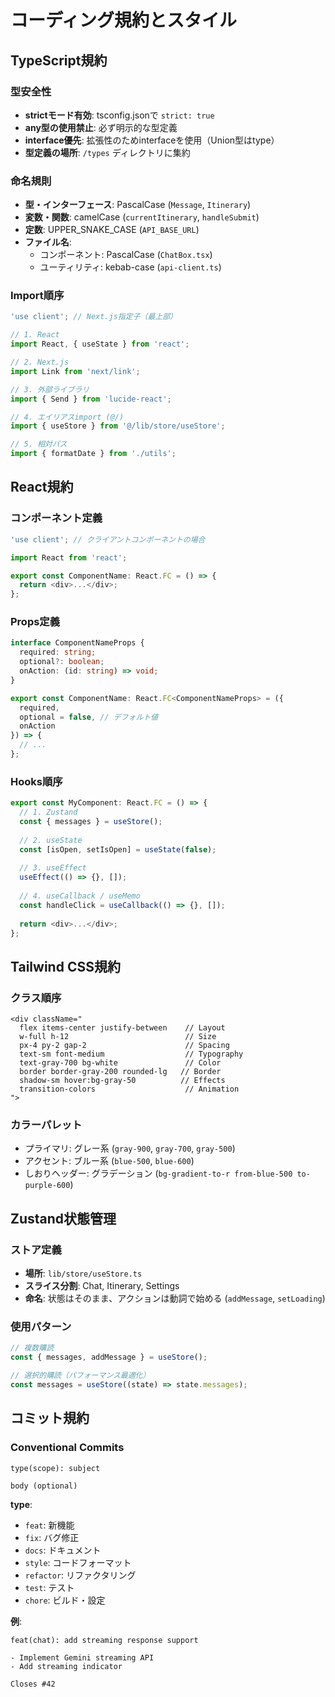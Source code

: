 # コーディング規約とスタイル

## TypeScript規約

### 型安全性
- **strictモード有効**: tsconfig.jsonで `strict: true`
- **any型の使用禁止**: 必ず明示的な型定義
- **interface優先**: 拡張性のためinterfaceを使用（Union型はtype）
- **型定義の場所**: `/types` ディレクトリに集約

### 命名規則
- **型・インターフェース**: PascalCase (`Message`, `Itinerary`)
- **変数・関数**: camelCase (`currentItinerary`, `handleSubmit`)
- **定数**: UPPER_SNAKE_CASE (`API_BASE_URL`)
- **ファイル名**:
  - コンポーネント: PascalCase (`ChatBox.tsx`)
  - ユーティリティ: kebab-case (`api-client.ts`)

### Import順序
```typescript
'use client'; // Next.js指定子（最上部）

// 1. React
import React, { useState } from 'react';

// 2. Next.js
import Link from 'next/link';

// 3. 外部ライブラリ
import { Send } from 'lucide-react';

// 4. エイリアスimport (@/)
import { useStore } from '@/lib/store/useStore';

// 5. 相対パス
import { formatDate } from './utils';
```

## React規約

### コンポーネント定義
```typescript
'use client'; // クライアントコンポーネントの場合

import React from 'react';

export const ComponentName: React.FC = () => {
  return <div>...</div>;
};
```

### Props定義
```typescript
interface ComponentNameProps {
  required: string;
  optional?: boolean;
  onAction: (id: string) => void;
}

export const ComponentName: React.FC<ComponentNameProps> = ({
  required,
  optional = false, // デフォルト値
  onAction
}) => {
  // ...
};
```

### Hooks順序
```typescript
export const MyComponent: React.FC = () => {
  // 1. Zustand
  const { messages } = useStore();
  
  // 2. useState
  const [isOpen, setIsOpen] = useState(false);
  
  // 3. useEffect
  useEffect(() => {}, []);
  
  // 4. useCallback / useMemo
  const handleClick = useCallback(() => {}, []);
  
  return <div>...</div>;
};
```

## Tailwind CSS規約

### クラス順序
```tsx
<div className="
  flex items-center justify-between    // Layout
  w-full h-12                          // Size
  px-4 py-2 gap-2                      // Spacing
  text-sm font-medium                  // Typography
  text-gray-700 bg-white               // Color
  border border-gray-200 rounded-lg   // Border
  shadow-sm hover:bg-gray-50          // Effects
  transition-colors                    // Animation
">
```

### カラーパレット
- プライマリ: グレー系 (`gray-900`, `gray-700`, `gray-500`)
- アクセント: ブルー系 (`blue-500`, `blue-600`)
- しおりヘッダー: グラデーション (`bg-gradient-to-r from-blue-500 to-purple-600`)

## Zustand状態管理

### ストア定義
- **場所**: `lib/store/useStore.ts`
- **スライス分割**: Chat, Itinerary, Settings
- **命名**: 状態はそのまま、アクションは動詞で始める (`addMessage`, `setLoading`)

### 使用パターン
```typescript
// 複数購読
const { messages, addMessage } = useStore();

// 選択的購読（パフォーマンス最適化）
const messages = useStore((state) => state.messages);
```

## コミット規約

### Conventional Commits
```
type(scope): subject

body (optional)
```

**type**:
- `feat`: 新機能
- `fix`: バグ修正
- `docs`: ドキュメント
- `style`: コードフォーマット
- `refactor`: リファクタリング
- `test`: テスト
- `chore`: ビルド・設定

**例**:
```
feat(chat): add streaming response support

- Implement Gemini streaming API
- Add streaming indicator

Closes #42
```
